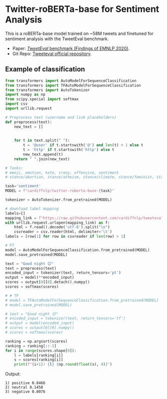 # Twitter-roBERTa-base for Sentiment Analysis

This is a roBERTa-base model trained on ~58M tweets and finetuned for sentiment analysis with the TweetEval benchmark.

- Paper: [_TweetEval_ benchmark (Findings of EMNLP 2020)](https://arxiv.org/pdf/2010.12421.pdf). 
- Git Repo: [Tweeteval official repository](https://github.com/cardiffnlp/tweeteval).

## Example of classification

```python
from transformers import AutoModelForSequenceClassification
from transformers import TFAutoModelForSequenceClassification
from transformers import AutoTokenizer
import numpy as np
from scipy.special import softmax
import csv
import urllib.request

# Preprocess text (username and link placeholders)
def preprocess(text):
    new_text = []
 
 
    for t in text.split(" "):
        t = '@user' if t.startswith('@') and len(t) > 1 else t
        t = 'http' if t.startswith('http') else t
        new_text.append(t)
    return " ".join(new_text)

# Tasks:
# emoji, emotion, hate, irony, offensive, sentiment
# stance/abortion, stance/atheism, stance/climate, stance/feminist, stance/hillary

task='sentiment'
MODEL = f"cardiffnlp/twitter-roberta-base-{task}"

tokenizer = AutoTokenizer.from_pretrained(MODEL)

# download label mapping
labels=[]
mapping_link = f"https://raw.githubusercontent.com/cardiffnlp/tweeteval/main/datasets/{task}/mapping.txt"
with urllib.request.urlopen(mapping_link) as f:
    html = f.read().decode('utf-8').split("\n")
    csvreader = csv.reader(html, delimiter='\t')
labels = [row[1] for row in csvreader if len(row) > 1]

# PT
model = AutoModelForSequenceClassification.from_pretrained(MODEL)
model.save_pretrained(MODEL)

text = "Good night 😊"
text = preprocess(text)
encoded_input = tokenizer(text, return_tensors='pt')
output = model(**encoded_input)
scores = output[0][0].detach().numpy()
scores = softmax(scores)

# # TF
# model = TFAutoModelForSequenceClassification.from_pretrained(MODEL)
# model.save_pretrained(MODEL)

# text = "Good night 😊"
# encoded_input = tokenizer(text, return_tensors='tf')
# output = model(encoded_input)
# scores = output[0][0].numpy()
# scores = softmax(scores)

ranking = np.argsort(scores)
ranking = ranking[::-1]
for i in range(scores.shape[0]):
    l = labels[ranking[i]]
    s = scores[ranking[i]]
    print(f"{i+1}) {l} {np.round(float(s), 4)}")

```

Output: 

```
1) positive 0.8466
2) neutral 0.1458
3) negative 0.0076
```
